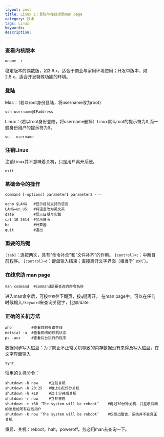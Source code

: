 ```yaml
---
layout: post
title: Linux 1：登陆与在线求助man page
category: 技术
tags: Linux
keywords: 
description: 
---
```


###	查看内核版本
```
uname -r
```
稳定版本的偶数版，如2.6.x，适合于商业与家用环境使用；开发中版本，如2.5.x，适合开发特殊功能的环境。

###	登陆

Mac：（若以root身份登陆，将username改为root）

```
ssh username@IPaddress
```
Linux：(若以root身份登陆，将username删掉）Linux默认root的提示符为#,而一般身份用户的提示符为$。

```
su - username
```

###	注销Linux
注销Linux并不意味着关机，只是用户离开系统。

```
exit
```

###	基础命令的操作

```
command [-options] parameter1 parameter2 ···
```

```
echo $LANG   #显示目前支持的语言
LANG=en_US   #将语言改为英文系
date         #显示日期与实践
cal 10 2014  #显示日历
bc           #计算器
quit         #退出
```

###	重要的热键
`[tab]`：连按两次，具有“命令补全”和“文件补齐”的作用。
`[control]+c`：中断目前程序。
`[control]+d`：键盘输入结束；直接离开文字界面（相当于``exit`）。

###	在线求助 man page

```
man command  #command是要查询的命令名称
```

进入man命令后，可按`空格`往下翻页，按`q`键离开。
在man page中，可以在任何时候输入`/keyword`来查询关键字，比如/date.

###	正确的关机方法
```
who         #查看目前有谁在线
netstat -a  #查看网络的联机状态
ps -aux     #查看后台执行的程序
```

数据同步写入磁盘：为了防止不正常关机导致的内存数据没有来得及写入磁盘，在文字界面输入

```
sync 
```

惯用的关机命令：

```
shutdown -h now     #立刻关机
shutdown -h 20:25   #晚上8点25分关机
shutdown -h +10     #过十分钟后关机
shutdown -r now     #立刻重启
shutdown -r +30 ‘The system will be reboot’    #再过30分钟关机，并显示后面的消息给所有在线用户
shutdown -k now ‘The system will be reboot’    #仅发出警告，系统并不会真正关机
```

重启、关机：reboot，halt，poweroff。务必用man去查询一下。
